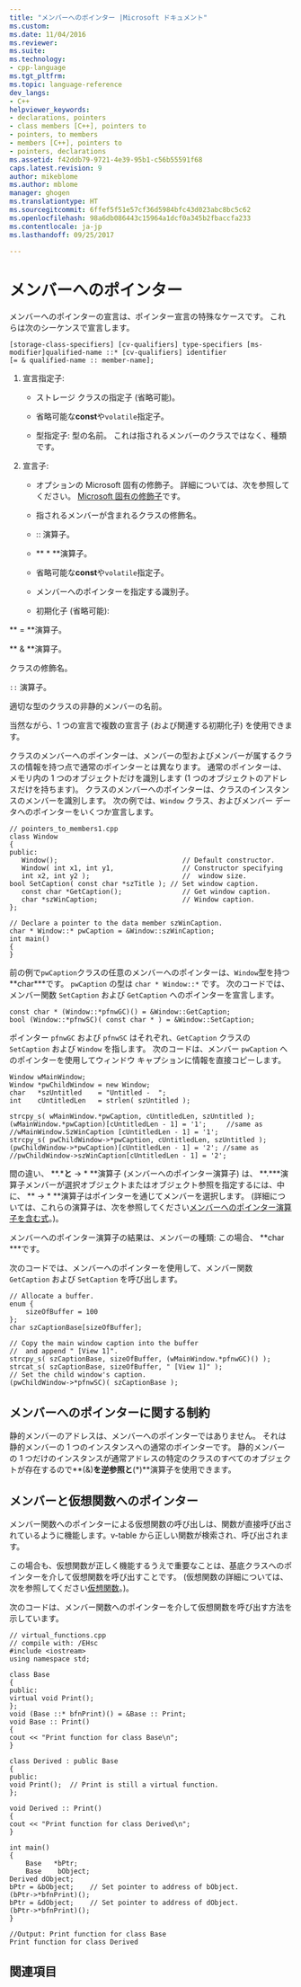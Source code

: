 ```yaml
---
title: "メンバーへのポインター |Microsoft ドキュメント"
ms.custom: 
ms.date: 11/04/2016
ms.reviewer: 
ms.suite: 
ms.technology:
- cpp-language
ms.tgt_pltfrm: 
ms.topic: language-reference
dev_langs:
- C++
helpviewer_keywords:
- declarations, pointers
- class members [C++], pointers to
- pointers, to members
- members [C++], pointers to
- pointers, declarations
ms.assetid: f42ddb79-9721-4e39-95b1-c56b55591f68
caps.latest.revision: 9
author: mikeblome
ms.author: mblome
manager: ghogen
ms.translationtype: HT
ms.sourcegitcommit: 6ffef5f51e57cf36d5984bfc43d023abc8bc5c62
ms.openlocfilehash: 98a6db086443c15964a1dcf0a345b2fbaccfa233
ms.contentlocale: ja-jp
ms.lasthandoff: 09/25/2017

---
```

# <a name="pointers-to-members"></a>メンバーへのポインター
メンバーへのポインターの宣言は、ポインター宣言の特殊なケースです。  これらは次のシーケンスで宣言します。  
  
```  
[storage-class-specifiers] [cv-qualifiers] type-specifiers [ms-modifier]qualified-name ::* [cv-qualifiers] identifier  
[= & qualified-name :: member-name];  
```  
  
1.  宣言指定子:   
  
    -   ストレージ クラスの指定子 (省略可能)。  
  
    -   省略可能な**const**や`volatile`指定子。  
  
    -   型指定子: 型の名前。  これは指されるメンバーのクラスではなく、種類です。  
  
2.  宣言子:   
  
    -   オプションの Microsoft 固有の修飾子。 詳細については、次を参照してください。 [Microsoft 固有の修飾子](../cpp/microsoft-specific-modifiers.md)です。  
  
    -   指されるメンバーが含まれるクラスの修飾名。   
  
    -   :: 演算子。  
  
    -   ** \* **演算子。  
  
    -   省略可能な**const**や`volatile`指定子。  
  
    -   メンバーへのポインターを指定する識別子。  
  
    -   初期化子 (省略可能):  
  
 ** = **演算子。  
  
 ** & **演算子。  
  
 クラスの修飾名。  
  
 `::` 演算子。  
  
 適切な型のクラスの非静的メンバーの名前。  
  
 当然ながら、1 つの宣言で複数の宣言子 (および関連する初期化子) を使用できます。  
  
 クラスのメンバーへのポインターは、メンバーの型およびメンバーが属するクラスの情報を持つ点で通常のポインターとは異なります。 通常のポインターは、メモリ内の 1 つのオブジェクトだけを識別します (1 つのオブジェクトのアドレスだけを持ちます)。 クラスのメンバーへのポインターは、クラスのインスタンスのメンバーを識別します。 次の例では、`Window` クラス、およびメンバー データへのポインターをいくつか宣言します。  
  
```  
// pointers_to_members1.cpp  
class Window  
{  
public:  
   Window();                               // Default constructor.  
   Window( int x1, int y1,                 // Constructor specifying  
   int x2, int y2 );                       //  window size.  
bool SetCaption( const char *szTitle ); // Set window caption.  
   const char *GetCaption();               // Get window caption.  
   char *szWinCaption;                     // Window caption.  
};  
  
// Declare a pointer to the data member szWinCaption.  
char * Window::* pwCaption = &Window::szWinCaption;  
int main()  
{  
}  
```  
  
 前の例で`pwCaption`クラスの任意のメンバーへのポインターは、`Window`型を持つ**char\***です。 `pwCaption` の型は `char * Window::*` です。 次のコードでは、メンバー関数 `SetCaption` および `GetCaption` へのポインターを宣言します。  
  
```  
const char * (Window::*pfnwGC)() = &Window::GetCaption;  
bool (Window::*pfnwSC)( const char * ) = &Window::SetCaption;  
```  
  
 ポインター `pfnwGC` および `pfnwSC` はそれぞれ、`GetCaption` クラスの `SetCaption` および `Window` を指します。 次のコードは、メンバー `pwCaption` へのポインターを使用してウィンドウ キャプションに情報を直接コピーします。  
  
```  
Window wMainWindow;  
Window *pwChildWindow = new Window;  
char   *szUntitled    = "Untitled -  ";  
int    cUntitledLen   = strlen( szUntitled );  
  
strcpy_s( wMainWindow.*pwCaption, cUntitledLen, szUntitled );  
(wMainWindow.*pwCaption)[cUntitledLen - 1] = '1';     //same as  
//wMainWindow.SzWinCaption [cUntitledLen - 1] = '1';  
strcpy_s( pwChildWindow->*pwCaption, cUntitledLen, szUntitled );   
(pwChildWindow->*pwCaption)[cUntitledLen - 1] = '2'; //same as //pwChildWindow->szWinCaption[cUntitledLen - 1] = '2';  
```  
  
 間の違い、 **.\***と** -> \* **演算子 (メンバーへのポインター演算子) は、 **.\***演算子メンバーが選択オブジェクトまたはオブジェクト参照を指定するには、中に、 ** -> \* **演算子はポインターを通じてメンバーを選択します。 (詳細については、これらの演算子は、次を参照してください[メンバーへのポインター演算子を含む式](../cpp/pointer-to-member-operators-dot-star-and-star.md)。)。  
  
 メンバーへのポインター演算子の結果は、メンバーの種類: この場合、 **char \***です。  
  
 次のコードでは、メンバーへのポインターを使用して、メンバー関数 `GetCaption` および `SetCaption` を呼び出します。  
  
```  
// Allocate a buffer.  
enum {  
    sizeOfBuffer = 100  
};  
char szCaptionBase[sizeOfBuffer];  
  
// Copy the main window caption into the buffer  
//  and append " [View 1]".  
strcpy_s( szCaptionBase, sizeOfBuffer, (wMainWindow.*pfnwGC)() );  
strcat_s( szCaptionBase, sizeOfBuffer, " [View 1]" );  
// Set the child window's caption.  
(pwChildWindow->*pfnwSC)( szCaptionBase );  
```  
  
## <a name="restrictions-on-pointers-to-members"></a>メンバーへのポインターに関する制約  
 静的メンバーのアドレスは、メンバーへのポインターではありません。 それは静的メンバーの 1 つのインスタンスへの通常のポインターです。 静的メンバーの 1 つだけのインスタンスが通常アドレスの特定のクラスのすべてのオブジェクトが存在するので**(&)**を逆参照と**(\*)**演算子を使用できます。  
  
## <a name="pointers-to-members-and-virtual-functions"></a>メンバーと仮想関数へのポインター  
 メンバー関数へのポインターによる仮想関数の呼び出しは、関数が直接呼び出されているように機能します。v-table から正しい関数が検索され、呼び出されます。  
  
 この場合も、仮想関数が正しく機能するうえで重要なことは、基底クラスへのポインターを介して仮想関数を呼び出すことです。 (仮想関数の詳細については、次を参照してください[仮想関数](../cpp/virtual-functions.md)。)。  
  
 次のコードは、メンバー関数へのポインターを介して仮想関数を呼び出す方法を示しています。  
  
```  
// virtual_functions.cpp  
// compile with: /EHsc  
#include <iostream>  
using namespace std;  
  
class Base  
{  
public:  
virtual void Print();  
};  
void (Base ::* bfnPrint)() = &Base :: Print;  
void Base :: Print()  
{  
cout << "Print function for class Base\n";  
}  
  
class Derived : public Base  
{  
public:  
void Print();  // Print is still a virtual function.  
};  
  
void Derived :: Print()  
{  
cout << "Print function for class Derived\n";  
}  
  
int main()  
{  
    Base   *bPtr;  
    Base    bObject;  
Derived dObject;  
bPtr = &bObject;    // Set pointer to address of bObject.  
(bPtr->*bfnPrint)();  
bPtr = &dObject;    // Set pointer to address of dObject.  
(bPtr->*bfnPrint)();  
}  
  
//Output: Print function for class Base  
Print function for class Derived  
```  
  
## <a name="see-also"></a>関連項目  
 
